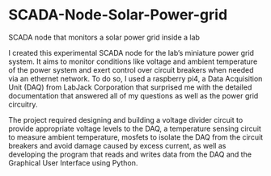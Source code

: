 # SCADA-Node-Solar-Power-grid
SCADA node that monitors a solar power grid inside a lab

I created this experimental SCADA node for the lab’s miniature power grid system. It aims to monitor conditions like voltage and ambient temperature of the power system and exert control over circuit breakers when needed via an ethernet network. To do so, I used a raspberry pi4, a Data Acquisition Unit (DAQ) from LabJack Corporation that surprised me with the detailed documentation that answered all of my questions as well as the power grid circuitry.

The project required designing and building a voltage divider circuit to provide appropriate voltage levels to the DAQ, a temperature sensing circuit to measure ambient temperature, mosfets to isolate the DAQ from the circuit breakers and avoid damage caused by excess current, as well as developing the program that reads and writes data from the DAQ and the Graphical User Interface using Python.
